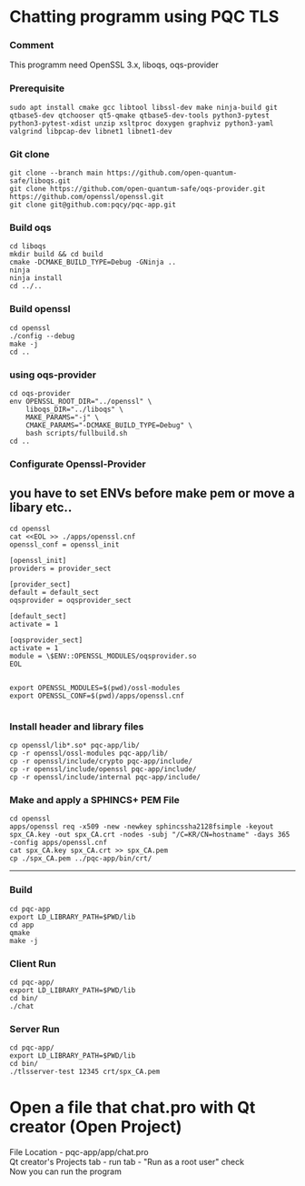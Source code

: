 Chatting programm using PQC TLS
===
### Comment
This programm need OpenSSL 3.x, liboqs, oqs-provider
### Prerequisite
```
sudo apt install cmake gcc libtool libssl-dev make ninja-build git qtbase5-dev qtchooser qt5-qmake qtbase5-dev-tools python3-pytest python3-pytest-xdist unzip xsltproc doxygen graphviz python3-yaml valgrind libpcap-dev libnet1 libnet1-dev

```

### Git clone
```
git clone --branch main https://github.com/open-quantum-safe/liboqs.git
git clone https://github.com/open-quantum-safe/oqs-provider.git
https://github.com/openssl/openssl.git
git clone git@github.com:pqcy/pqc-app.git
```

### Build oqs
```
cd liboqs
mkdir build && cd build
cmake -DCMAKE_BUILD_TYPE=Debug -GNinja ..
ninja
ninja install
cd ../..
```

### Build openssl
```
cd openssl
./config --debug
make -j
cd ..
```
### using oqs-provider
```
cd oqs-provider
env OPENSSL_ROOT_DIR="../openssl" \
    liboqs_DIR="../liboqs" \
    MAKE_PARAMS="-j" \
    CMAKE_PARAMS="-DCMAKE_BUILD_TYPE=Debug" \
    bash scripts/fullbuild.sh
cd ..
```

### Configurate Openssl-Provider
## you have to set ENVs before make pem or move a libary etc..
```
cd openssl
cat <<EOL >> ./apps/openssl.cnf
openssl_conf = openssl_init

[openssl_init]
providers = provider_sect

[provider_sect]
default = default_sect
oqsprovider = oqsprovider_sect

[default_sect]
activate = 1

[oqsprovider_sect]
activate = 1
module = \$ENV::OPENSSL_MODULES/oqsprovider.so
EOL


export OPENSSL_MODULES=$(pwd)/ossl-modules
export OPENSSL_CONF=$(pwd)/apps/openssl.cnf


```

### Install header and library files
```
cp openssl/lib*.so* pqc-app/lib/
cp -r openssl/ossl-modules pqc-app/lib/
cp -r openssl/include/crypto pqc-app/include/
cp -r openssl/include/openssl pqc-app/include/
cp -r openssl/include/internal pqc-app/include/
```
### Make and apply a SPHINCS+ PEM File
```
cd openssl
apps/openssl req -x509 -new -newkey sphincssha2128fsimple -keyout spx_CA.key -out spx_CA.crt -nodes -subj "/C=KR/CN=hostname" -days 365 -config apps/openssl.cnf 
cat spx_CA.key spx_CA.crt >> spx_CA.pem
cp ./spx_CA.pem ../pqc-app/bin/crt/
```
---
###  Build
```
cd pqc-app
export LD_LIBRARY_PATH=$PWD/lib
cd app
qmake
make -j
```

### Client Run
```
cd pqc-app/
export LD_LIBRARY_PATH=$PWD/lib
cd bin/
./chat
```

### Server Run
```
cd pqc-app/
export LD_LIBRARY_PATH=$PWD/lib
cd bin/
./tlsserver-test 12345 crt/spx_CA.pem
```

# Open a file that chat.pro with Qt creator (Open Project)
File Location - pqc-app/app/chat.pro   
Qt creator's Projects tab - run tab - "Run as a root user" check   
Now you can run the program
